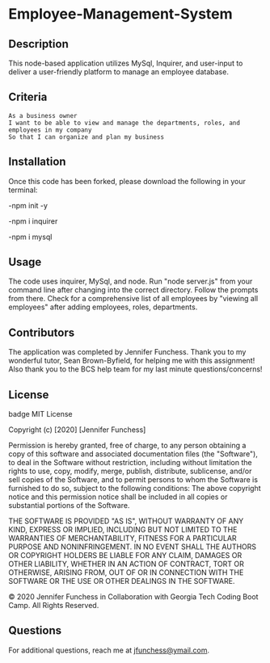 # Employee-Management-System

## Description

This node-based application utilizes MySql, Inquirer, and user-input to deliver a user-friendly platform to manage an employee database.

## Criteria

```
As a business owner
I want to be able to view and manage the departments, roles, and employees in my company
So that I can organize and plan my business
```

## Installation

Once this code has been forked, please download the following in your terminal:

-npm init -y

-npm i inquirer

-npm i mysql

## Usage

The code uses inquirer, MySql, and node. Run "node server.js" from your command line after changing into the correct directory. Follow the prompts from there. Check for a comprehensive list of all employees by "viewing all employees" after adding employees, roles, departments.

## Contributors

The application was completed by Jennifer Funchess. Thank you to my wonderful tutor, Sean Brown-Byfield, for helping me with this assignment! Also thank you to the BCS help team for my last minute questions/concerns!

## License

badge MIT License

Copyright (c) [2020] [Jennifer Funchess]

Permission is hereby granted, free of charge, to any person obtaining a copy of this software and associated documentation files (the "Software"), to deal in the Software without restriction, including without limitation the rights to use, copy, modify, merge, publish, distribute, sublicense, and/or sell copies of the Software, and to permit persons to whom the Software is furnished to do so, subject to the following conditions: The above copyright notice and this permission notice shall be included in all copies or substantial portions of the Software.

THE SOFTWARE IS PROVIDED "AS IS", WITHOUT WARRANTY OF ANY KIND, EXPRESS OR IMPLIED, INCLUDING BUT NOT LIMITED TO THE WARRANTIES OF MERCHANTABILITY, FITNESS FOR A PARTICULAR PURPOSE AND NONINFRINGEMENT. IN NO EVENT SHALL THE AUTHORS OR COPYRIGHT HOLDERS BE LIABLE FOR ANY CLAIM, DAMAGES OR OTHER LIABILITY, WHETHER IN AN ACTION OF CONTRACT, TORT OR OTHERWISE, ARISING FROM, OUT OF OR IN CONNECTION WITH THE SOFTWARE OR THE USE OR OTHER DEALINGS IN THE SOFTWARE.

© 2020 Jennifer Funchess in Collaboration with Georgia Tech Coding Boot Camp. All Rights Reserved.

## Questions

For additional questions, reach me at jfunchess@ymail.com.
